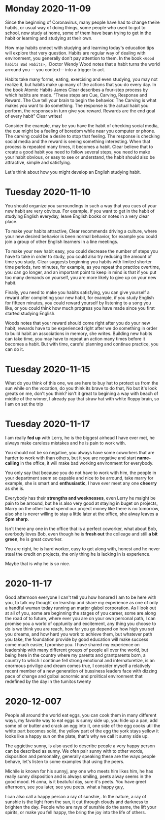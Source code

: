 # Monday 2020-11-09

Since the beginning of Coronavirus, many people have had to change theire habits, or usual way of doing things, some people who used to got to school, now study at home, some of them have bean trying to get in the habit or learning and studying at their own.

How may habits cnnect with studying and learning today\'s education tips will explore that very question. Habits are regular way of dealing  with environment, you generally don't pay attention to them. In the book `<Good habits Bad Habits>`，Doctor Wendy Wood notes that a habit turns the world arround you -- you context-- into a trigger to act.

Habits take many forms, eating, exercising and even studying, you may not realize it, but habits make up many of the actions that you do every day. In the book Atomic Habits James Clear describes a four-step process by which habits are made. “These steps are Cue, Carving, Response and Reward. The Cue tell your brain to begin the behavior. The Carving is what makes you want to do something. The response is the actual habit you perform, the responses in turn give you reward. Rewards are the end goal of every habit” Clear writes! 

Consider the example, may be you have the habit of checking social media, the cue might be a feeling of boredom while near you computer or phone. The carving could be a desire to stop that feeling. The response is checking social media and the reward is seeing something interesting. When that process is repeated many times, it becomes a habit. Clear believe that to create a good habit you need to follow several steps, you need to make your habit obvious, or easy to see or understand, the habit should also be attractive, simple and satisfying. 

Let's think about how you might develop an English studying habit.

# Tuesday 2020-11-10

You should organize you surroundings in such a way that you cues of your new habit are very obvious. For example, if you want to get in the habit of studying English everyday, leave English books or notes in a very clear place. 

To make your habits attractive, Clear recommends driving a culture, where your new desired behavior is been normal behavior, for example you could join a group of other English learners in a line meetings. 

To make your new habit easy, you could decrease the number of steps you have to take in order to study, you could also try reducing the amount of time you study. Clear suggests beginning you habits with limited shorter time periods, two minutes, for example, as you repeat the practice overtime, you can go longer, and an important point to keep in mind is that if you put too many demands on yourself, you are more likely to give up on your new habit. 

Finally, you need to make you habits satisfying, you can give yourself a reward after completing your new habit, for example, if you study English for fifteen minutes, you could reward yourself by listening to a song you like, or you could think how much progress you have made since you first started studying English.

Woods notes that your reward should come right after you do your new habit, rewards have to be experienced right after we do something in order to build habit an associations in memory, she writes. Building new habits can take time, you may have to repeat an action many times before it becomes a habit. But with time, careful planning and continue practice, you can do it.

# Tuesday 2020-11-15

What do you think of this one, we are here to buy hat to protect us from the sun while on the vocation, do you think its brave to do that, No but it's look greats on me, don't you think? isn't it great to begining a way with beach of middle of the winner, I already pay that straw hat with white floppy brain, so I am on set the trip

# Tuesday 2020-11-17

I am really **fed up** with Lerry, he is the biggest airhead I have ever met, he always make careless mistakes and he is pain to work with.

You should not be so negative, you always have some coworkers that are harder to work with than others, but it you are negative and start **name-calling** in the office, it will make bad working environment for everybody.

You only say that because you do not have to work with him, the people in your department seem so capable and nice to be arround, take marry for example, she is smart and **enthusiastic**, I have ever meet any one **cheerry** as she is.

Everybody has their **strengths and weeknesses**, even Lerry he maight be pain to be arround, but he is also very good at staying in buget on projects, Marry on the other hand spend our project money like there is no tomorrow, also she is never willing to stay a little later at the office, she alway leaves a **5pm sharp**.

Isn't there any one in the office that is a perfect coworker, what about Bob, everbody loves Bob, even though he is **fresh out** the colleage and still **a bit green**, he is great coworker.

You are right, he is hard worker, easy to get along with, honest and he never steal the credit on projects, the only thing he is lacking in is experience.

Maybe that is why he is so nice.

# 2020-11-17

Good afternoon everyone I can't tell you how honored I am to be here with you,  to talk my thought on learship and share my experience as one of only a handful wuman today running an marjor glabol corporation. As I look out at all of you, some are beginning the stages of you career, some are along the road of to future, where ever you are on your own personal path, I can promise you a world of opptunity and excitement, any thing you choose to do is we think you are reach, how far you go depend on how high you set you dreams, and how hard you work to achieve them, but whatever path you take, the foundation provide by good education will make success come much easier, I promise you. I have shared my experience on leadership with many different groups of people all over the world, but being here in the country where my parents and grantparents born, a country to which I continue fell strong emotional and internaturetize, is an enormous privilige and dream comes true, I consider myself a relatively recent member of a new generation of bussiness leaders face with dizzing pace of change and golbal acnormic and prolitical environment that redefined by the day in the tumitos twenty 



# 2020-12-007



People all around the world eat eggs, you can cook them in many different ways, my favorite way to eat eggs is sunny side up, you hide up a pan, add some oil or butter and crack an egg into it, one side of the egg cooks util the white part becomes solid, the yellow part of the egg the york stays yellow it looks like a happy sun on the plate, that's why we call it sunny side up.

The aggictive sunny, is also used to describe people a very happy person can be described as sunny. We ofen pair sunny with to other words, disposition and personality, generally speaking these are the ways people behave, let's listen to some examples that using the peers.

Michile is known for his sunnyj, any one who meets him likes him, he has really sunny disposition and is always smiling, peets alway seems in the good mood. Hi anna, is it beatuful day, sure it's peets. You have greet afternoon, see you later, see you peets. what a happy guy, 

I can also call a happy person a ray of sunshie,. In the nature, a ray of sunshie is the light from the sun, it cut through clouds and darkness to brighten the day. People who are rays of sunshie do the same, the lift your spirits, or make you fell happy, the bring the joy into the life of others.


